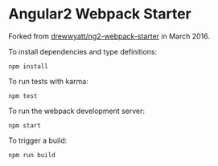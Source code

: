 # Angular2 Webpack Starter

Forked from [drewwyatt/ng2-webpack-starter](https://github.com/drewwyatt/ng2-webpack-starter) in March 2016.

To install dependencies and type definitions:

    npm install
    
To run tests with karma:

    npm test
    
To run the webpack development server:

    npm start
    
To trigger a build:

    npm run build
